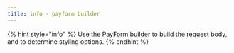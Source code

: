 ```yaml
---
title: info - payform builder
---
```


{% hint style="info" %}
Use the [PayForm builder](https://easypay8.com/byopayform/) to build the request body, and to determine styling options.
{% endhint %}
